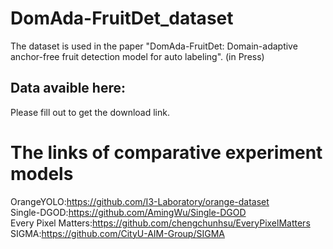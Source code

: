 # DomAda-FruitDet_dataset
The dataset is used in the paper "DomAda-FruitDet: Domain-adaptive anchor-free fruit detection model for auto labeling".  (in Press) 
## Data avaible here:
Please fill out to get the download link.

# The links of comparative experiment models
OrangeYOLO:https://github.com/I3-Laboratory/orange-dataset  
Single-DGOD:https://github.com/AmingWu/Single-DGOD  
Every Pixel Matters:https://github.com/chengchunhsu/EveryPixelMatters  
SIGMA:https://github.com/CityU-AIM-Group/SIGMA  
